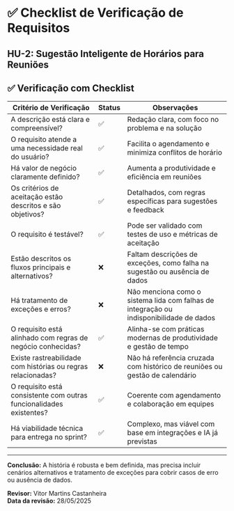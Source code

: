 ﻿# ✅ Checklist de Verificação de Requisitos

  

## HU-2: Sugestão Inteligente de Horários para Reuniões



  

## ✅ Verificação com Checklist

| Critério de Verificação | Status | Observações |
|--------------------------|--------|-------------|
| A descrição está clara e compreensível? | ✅ | Redação clara, com foco no problema e na solução |
| O requisito atende a uma necessidade real do usuário? | ✅ | Facilita o agendamento e minimiza conflitos de horário |
| Há valor de negócio claramente definido? | ✅ | Aumenta a produtividade e eficiência em reuniões |
| Os critérios de aceitação estão descritos e são objetivos? | ✅ | Detalhados, com regras específicas para sugestões e feedback |
| O requisito é testável? | ✅ | Pode ser validado com testes de uso e métricas de aceitação |
| Estão descritos os fluxos principais e alternativos? | ❌ | Faltam descrições de exceções, como falha na sugestão ou ausência de dados |
| Há tratamento de exceções e erros? | ❌ | Não menciona como o sistema lida com falhas de integração ou indisponibilidade de dados |
| O requisito está alinhado com regras de negócio conhecidas? | ✅ | Alinha-se com práticas modernas de produtividade e gestão de tempo |
| Existe rastreabilidade com histórias ou regras relacionadas? | ❌ | Não há referência cruzada com histórico de reuniões ou gestão de calendário |
| O requisito está consistente com outras funcionalidades existentes? | ✅ | Coerente com agendamento e colaboração em equipes |
| Há viabilidade técnica para entrega no sprint? | ✅ | Complexo, mas viável com base em integrações e IA já previstas |

---

**Conclusão:** A história é robusta e bem definida, mas precisa incluir cenários alternativos e tratamento de exceções para cobrir casos de erro ou ausência de dados.

**Revisor:** Vitor Martins Castanheira  
**Data da revisão:** 28/05/2025


